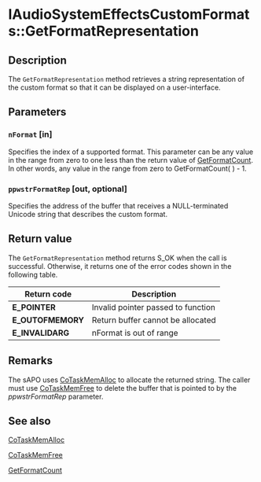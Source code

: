 # IAudioSystemEffectsCustomFormats::GetFormatRepresentation

## Description

The `GetFormatRepresentation` method retrieves a string representation of the custom format so that it can be displayed on a user-interface.

## Parameters

### `nFormat` [in]

Specifies the index of a supported format. This parameter can be any value in the range from zero to one less than the return value of [GetFormatCount](https://learn.microsoft.com/windows/desktop/api/audioenginebaseapo/nf-audioenginebaseapo-iaudiosystemeffectscustomformats-getformatcount). In other words, any value in the range from zero to GetFormatCount( ) - 1.

### `ppwstrFormatRep` [out, optional]

Specifies the address of the buffer that receives a NULL-terminated Unicode string that describes the custom format.

## Return value

The `GetFormatRepresentation` method returns S_OK when the call is successful. Otherwise, it returns one of the error codes shown in the following table.

| Return code | Description |
| --- | --- |
| **E_POINTER** | Invalid pointer passed to function |
| **E_OUTOFMEMORY** | Return buffer cannot be allocated |
| **E_INVALIDARG** | nFormat is out of range |

## Remarks

The sAPO uses [CoTaskMemAlloc](https://learn.microsoft.com/previous-versions/windows/embedded/ms886939(v=msdn.10)) to allocate the returned string. The caller must use [CoTaskMemFree](https://learn.microsoft.com/windows/win32/api/combaseapi/nf-combaseapi-cotaskmemfree) to delete the buffer that is pointed to by the *ppwstrFormatRep* parameter.

## See also

[CoTaskMemAlloc](https://learn.microsoft.com/previous-versions/windows/embedded/ms886939(v=msdn.10))

[CoTaskMemFree](https://learn.microsoft.com/windows/win32/api/combaseapi/nf-combaseapi-cotaskmemfree)

[GetFormatCount](https://learn.microsoft.com/windows/desktop/api/audioenginebaseapo/nf-audioenginebaseapo-iaudiosystemeffectscustomformats-getformatcount)